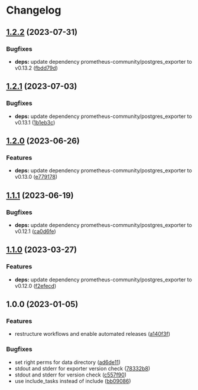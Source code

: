 # Changelog

## [1.2.2](https://github.com/rolehippie/postgresql/compare/v1.2.1...v1.2.2) (2023-07-31)


### Bugfixes

* **deps:** update dependency prometheus-community/postgres_exporter to v0.13.2 ([fbdd79d](https://github.com/rolehippie/postgresql/commit/fbdd79db603d16c08622ea97f92077d758475a26))

## [1.2.1](https://github.com/rolehippie/postgresql/compare/v1.2.0...v1.2.1) (2023-07-03)


### Bugfixes

* **deps:** update dependency prometheus-community/postgres_exporter to v0.13.1 ([1b1eb3c](https://github.com/rolehippie/postgresql/commit/1b1eb3c501b554b41c3cf722721e725232a9f733))

## [1.2.0](https://github.com/rolehippie/postgresql/compare/v1.1.1...v1.2.0) (2023-06-26)


### Features

* **deps:** update dependency prometheus-community/postgres_exporter to v0.13.0 ([e779178](https://github.com/rolehippie/postgresql/commit/e77917816c08eba2b565030ef74c1f1d782c0e19))

## [1.1.1](https://github.com/rolehippie/postgresql/compare/v1.1.0...v1.1.1) (2023-06-19)


### Bugfixes

* **deps:** update dependency prometheus-community/postgres_exporter to v0.12.1 ([ca0d6fe](https://github.com/rolehippie/postgresql/commit/ca0d6fe4e5041041af62712939e212c25952cadc))

## [1.1.0](https://github.com/rolehippie/postgresql/compare/v1.0.0...v1.1.0) (2023-03-27)


### Features

* **deps:** update dependency prometheus-community/postgres_exporter to v0.12.0 ([f2efecd](https://github.com/rolehippie/postgresql/commit/f2efecdab82e6a6033c304c54f21986233688029))

## 1.0.0 (2023-01-05)


### Features

* restructure workflows and enable automated releases ([a140f3f](https://github.com/rolehippie/postgresql/commit/a140f3f86d048f0ddfc200bc11b6081d5b8f2510))


### Bugfixes

* set right perms for data directory ([ad6de11](https://github.com/rolehippie/postgresql/commit/ad6de11ba77625682aeed0152399964032d4ebea))
* stdout and stderr for exporter version check ([78332b8](https://github.com/rolehippie/postgresql/commit/78332b83ac0f692103b686e09e2622665e1252f7))
* stdout and stderr for version check ([c557f90](https://github.com/rolehippie/postgresql/commit/c557f90af2e8a8665d1aa419d776309fc87acd9c))
* use include_tasks instead of include ([bb09086](https://github.com/rolehippie/postgresql/commit/bb0908695f39bf52476876d27dd79de706ceaf54))
